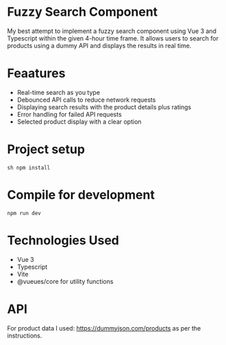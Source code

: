 #   Fuzzy Search Component

My best attempt to implement a fuzzy search component using Vue 3 and Typescript within the given 4-hour time frame. It allows users to search for products using a dummy API and displays the results in real time.

# Feaatures

+ Real-time search as you type
+ Debounced API calls to reduce network requests
+ Displaying search results with the product details plus ratings
+ Error handling for failed API requests
+ Selected product display with a clear option

# Project setup

``sh
npm install
``

# Compile for development

``
npm run dev
``

# Technologies Used

+ Vue 3
+ Typescript
+ Vite
+ @vueues/core for utility functions

# API

For product data I used: https://dummyjson.com/products as per the instructions. 
